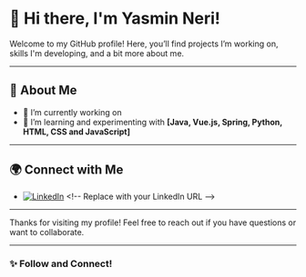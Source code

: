# 👋 Hi there, I'm Yasmin Neri!

Welcome to my GitHub profile! Here, you’ll find projects I’m working on, skills I'm developing, and a bit more about me.

---

## 🚀 About Me

- 🔭 I’m currently working on **[](#)** <!-- Replace # with the link to your project if available -->
- 🌱 I’m learning and experimenting with **[Java, Vue.js, Spring, Python, HTML, CSS and JavaScript]**

---

## 🌍 Connect with Me

- [![LinkedIn](https://img.shields.io/badge/LinkedIn-0A66C2?style=for-the-badge&logo=linkedin&logoColor=white)]([https://www.linkedin.com/in/yourprofile](https://www.linkedin.com/in/yasmin-fullstack/)) <!-- Replace with your LinkedIn URL -->

---

Thanks for visiting my profile! Feel free to reach out if you have questions or want to collaborate.

---

### ✨ Follow and Connect!
